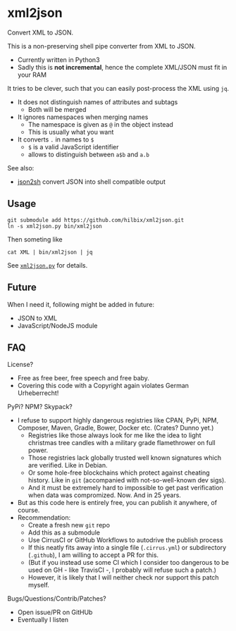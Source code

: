 # xml2json

Convert XML to JSON.

This is a non-preserving shell pipe converter from XML to JSON.

- Currently written in Python3
- Sadly this is **not incremental**, hence the complete XML/JSON must fit in your RAM

It tries to be clever, such that you can easily post-process the XML using `jq`.

- It does not distinguish names of attributes and subtags
  - Both will be merged
- It ignores namespaces when merging names
  - The namespace is given as `@` in the object instead
  - This is usually what you want
- It converts `.` in names to `$`
  - `$` is a valid JavaScript identifier
  - allows to distinguish between `a$b` and `a.b`

See also:

- [json2sh](https://github.com/hilbix/json2sh) convert JSON into shell compatible output


## Usage

	git submodule add https://github.com/hilbix/xml2json.git
	ln -s xml2json.py bin/xml2json

Then someting like

	cat XML | bin/xml2json | jq

See [`xml2json.py`](xml2json.py) for details.


## Future

When I need it, following might be added in future:

- JSON to XML
- JavaScript/NodeJS module


## FAQ

License?

- Free as free beer, free speech and free baby.
- Covering this code with a Copyright again violates German Urheberrecht!

PyPi? NPM? Skypack?

- I refuse to support highly dangerous registries like CPAN, PyPi, NPM, Composer, Maven, Gradle, Bower, Docker etc.  (Crates?  Dunno yet.)
  - Registries like those always look for me like the idea to light christmas tree candles with a military grade flamethrower on full power.
  - Those registries lack globally trusted well known signatures which are verified.  Like in Debian.
  - Or some hole-free blockchains which protect against cheating history.  Like in `git` (accompanied with not-so-well-known dev sigs).
  - And it must be extremely hard to impossible to get past verification when data was compromized.  Now.  And in 25 years.
- But as this code here is entirely free, you can publish it anywhere, of course.
- Recommendation:
  - Create a fresh new `git` repo
  - Add this as a submodule
  - Use CirrusCI or GitHub Workflows to autodrive the publish process
  - If this neatly fits away into a single file (`.cirrus.yml`) or subdirectory (`.github`), I am willing to accept a PR for this.
  - (But if you instead use some CI which I consider too dangerous to be used on GH - like TravisCI -, I probably will refuse such a patch.)
  - However, it is likely that I will neither check nor support this patch myself.

Bugs/Questions/Contrib/Patches?

- Open issue/PR on GitHUb
- Eventually I listen

